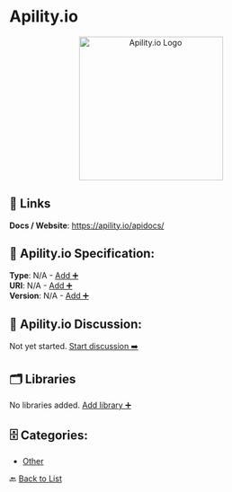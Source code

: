 # Apility.io
<p align="center">
    <img width="256" src="https://raw.githubusercontent.com/apis-list/apis-list/main/apis/apility-io/logo_256x256.png" alt="Apility.io Logo"/>
</p>


##  🔗 Links
**Docs / Website**: https://apility.io/apidocs/

## 🧬 Apility.io Specification:
**Type**: N/A - [Add ➕](https://github.com/apis-list/apis-list/edit/main/apis.yaml#970)  
**URI**: N/A - [Add ➕](https://github.com/apis-list/apis-list/edit/main/apis.yaml#970)  
**Version**: N/A - [Add ➕](https://github.com/apis-list/apis-list/edit/main/apis.yaml#970)

## 💬 Apility.io Discussion:
Not yet started. [Start discussion ➡️](https://github.com/apis-list/apis-list/discussions/new)

## 🗂️ Libraries

No libraries added. [Add library ➕](https://github.com/apis-list/apis-list/edit/main/apis.yaml#970)    


## 🗄️ Categories:
- [Other](https://github.com/apis-list/apis-list#other-)

🔙  [Back to List](https://github.com/apis-list/apis-list)
